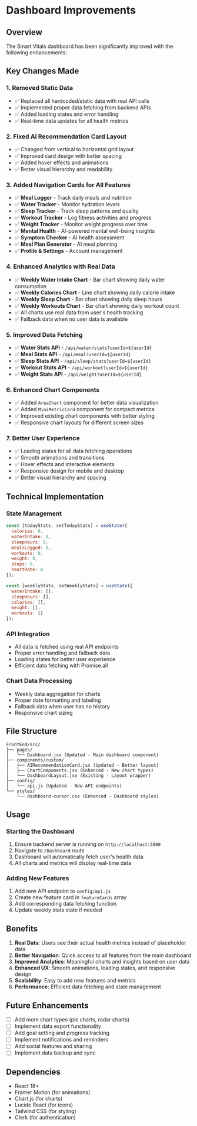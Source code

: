 # Dashboard Improvements

## Overview
The Smart Vitals dashboard has been significantly improved with the following enhancements:

## Key Changes Made

### 1. Removed Static Data
- ✅ Replaced all hardcoded/static data with real API calls
- ✅ Implemented proper data fetching from backend APIs
- ✅ Added loading states and error handling
- ✅ Real-time data updates for all health metrics

### 2. Fixed AI Recommendation Card Layout
- ✅ Changed from vertical to horizontal grid layout
- ✅ Improved card design with better spacing
- ✅ Added hover effects and animations
- ✅ Better visual hierarchy and readability

### 3. Added Navigation Cards for All Features
- ✅ **Meal Logger** - Track daily meals and nutrition
- ✅ **Water Tracker** - Monitor hydration levels
- ✅ **Sleep Tracker** - Track sleep patterns and quality
- ✅ **Workout Tracker** - Log fitness activities and progress
- ✅ **Weight Tracker** - Monitor weight progress over time
- ✅ **Mental Health** - AI-powered mental well-being insights
- ✅ **Symptom Checker** - AI health assessment
- ✅ **Meal Plan Generator** - AI meal planning
- ✅ **Profile & Settings** - Account management

### 4. Enhanced Analytics with Real Data
- ✅ **Weekly Water Intake Chart** - Bar chart showing daily water consumption
- ✅ **Weekly Calories Chart** - Line chart showing daily calorie intake
- ✅ **Weekly Sleep Chart** - Bar chart showing daily sleep hours
- ✅ **Weekly Workouts Chart** - Bar chart showing daily workout count
- ✅ All charts use real data from user's health tracking
- ✅ Fallback data when no user data is available

### 5. Improved Data Fetching
- ✅ **Water Stats API** - `/api/water/stats?userId=${userId}`
- ✅ **Meal Stats API** - `/api/meal?userId=${userId}`
- ✅ **Sleep Stats API** - `/api/sleep/stats?userId=${userId}`
- ✅ **Workout Stats API** - `/api/workout?userId=${userId}`
- ✅ **Weight Stats API** - `/api/weight?userId=${userId}`

### 6. Enhanced Chart Components
- ✅ Added `AreaChart` component for better data visualization
- ✅ Added `MiniMetricCard` component for compact metrics
- ✅ Improved existing chart components with better styling
- ✅ Responsive chart layouts for different screen sizes

### 7. Better User Experience
- ✅ Loading states for all data fetching operations
- ✅ Smooth animations and transitions
- ✅ Hover effects and interactive elements
- ✅ Responsive design for mobile and desktop
- ✅ Better visual hierarchy and spacing

## Technical Implementation

### State Management
```javascript
const [todayStats, setTodayStats] = useState({
  calories: 0,
  waterIntake: 0,
  sleepHours: 0,
  mealsLogged: 0,
  workouts: 0,
  weight: 0,
  steps: 0,
  heartRate: 0
});

const [weeklyStats, setWeeklyStats] = useState({
  waterIntake: [],
  sleepHours: [],
  calories: [],
  weight: [],
  workouts: []
});
```

### API Integration
- All data is fetched using real API endpoints
- Proper error handling and fallback data
- Loading states for better user experience
- Efficient data fetching with Promise.all

### Chart Data Processing
- Weekly data aggregation for charts
- Proper date formatting and labeling
- Fallback data when user has no history
- Responsive chart sizing

## File Structure

```
FrontEnd/src/
├── pages/
│   └── Dashboard.jsx (Updated - Main dashboard component)
├── components/custom/
│   ├── AIRecommendationCard.jsx (Updated - Better layout)
│   ├── ChartComponents.jsx (Enhanced - New chart types)
│   └── DashboardLayout.jsx (Existing - Layout wrapper)
├── config/
│   └── api.js (Updated - New API endpoints)
└── styles/
    └── dashboard-cursor.css (Enhanced - Dashboard styles)
```

## Usage

### Starting the Dashboard
1. Ensure backend server is running on `http://localhost:5000`
2. Navigate to `/Dashboard` route
3. Dashboard will automatically fetch user's health data
4. All charts and metrics will display real-time data

### Adding New Features
1. Add new API endpoint to `config/api.js`
2. Create new feature card in `featureCards` array
3. Add corresponding data fetching function
4. Update weekly stats state if needed

## Benefits

1. **Real Data**: Users see their actual health metrics instead of placeholder data
2. **Better Navigation**: Quick access to all features from the main dashboard
3. **Improved Analytics**: Meaningful charts and insights based on user data
4. **Enhanced UX**: Smooth animations, loading states, and responsive design
5. **Scalability**: Easy to add new features and metrics
6. **Performance**: Efficient data fetching and state management

## Future Enhancements

- [ ] Add more chart types (pie charts, radar charts)
- [ ] Implement data export functionality
- [ ] Add goal setting and progress tracking
- [ ] Implement notifications and reminders
- [ ] Add social features and sharing
- [ ] Implement data backup and sync

## Dependencies

- React 18+
- Framer Motion (for animations)
- Chart.js (for charts)
- Lucide React (for icons)
- Tailwind CSS (for styling)
- Clerk (for authentication)
